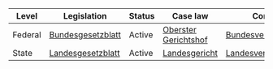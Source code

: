 | Level | Legislation | Status | Case law | Constitution |
|---|---|---|---|---|
| Federal | [Bundesgesetzblatt](https://www.ris.bka.gv.at/) | Active | [Oberster Gerichtshof](https://www.oberlandesgerichte.at/) | [Bundesverfassungsgesetz](https://www.ris.bka.gv.at/bundesverfassung/) |
| State | [Landesgesetzblatt](https://www.ris.bka.gv.at/) | Active | [Landesgericht](https://www.ris.bka.gv.at/) | [Landesverfassungsgesetz](https://www.ris.bka.gv.at/bundesverfassung/) |